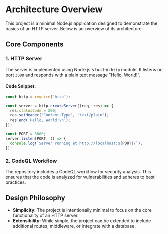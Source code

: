 # Architecture Overview

This project is a minimal Node.js application designed to demonstrate the basics of an HTTP server. Below is an overview of its architecture.

## Core Components

### 1. **HTTP Server**
The server is implemented using Node.js's built-in `http` module. It listens on port `3000` and responds with a plain text message "Hello, World!".

#### Code Snippet:
```javascript
const http = require('http');

const server = http.createServer((req, res) => {
  res.statusCode = 200;
  res.setHeader('Content-Type', 'text/plain');
  res.end('Hello, World!\n');
});

const PORT = 3000;
server.listen(PORT, () => {
  console.log(`Server running at http://localhost:${PORT}/`);
});
```

### 2. **CodeQL Workflow**
The repository includes a CodeQL workflow for security analysis. This ensures that the code is analyzed for vulnerabilities and adheres to best practices.

## Design Philosophy

- **Simplicity:** The project is intentionally minimal to focus on the core functionality of an HTTP server.
- **Extensibility:** While simple, the project can be extended to include additional routes, middleware, or integrate with a database.